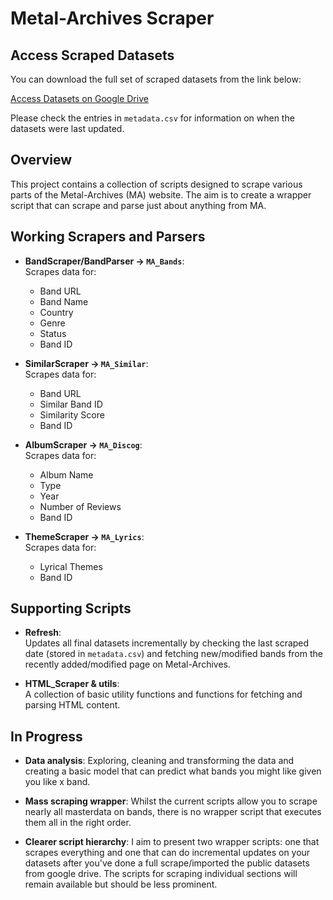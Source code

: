 # Metal-Archives Scraper

## Access Scraped Datasets
You can download the full set of scraped datasets from the link below:

[Access Datasets on Google Drive](https://drive.google.com/drive/u/4/folders/1--6NBR1G9zF5A1Gc1Mbfemd7igncyvbM)

Please check the entries in `metadata.csv` for information on when the datasets were last updated.

## Overview
This project contains a collection of scripts designed to scrape various parts of the Metal-Archives (MA) website. The aim is to create a wrapper script that can scrape and parse just about anything from MA.

## Working Scrapers and Parsers

- **BandScraper/BandParser → `MA_Bands`**:  
  Scrapes data for:
  - Band URL
  - Band Name
  - Country
  - Genre
  - Status
  - Band ID

- **SimilarScraper → `MA_Similar`**:  
  Scrapes data for:
  - Band URL
  - Similar Band ID
  - Similarity Score
  - Band ID

- **AlbumScraper → `MA_Discog`**:  
  Scrapes data for:
  - Album Name
  - Type
  - Year
  - Number of Reviews
  - Band ID

- **ThemeScraper → `MA_Lyrics`**:  
  Scrapes data for:
  - Lyrical Themes
  - Band ID

## Supporting Scripts

- **Refresh**:  
  Updates all final datasets incrementally by checking the last scraped date (stored in `metadata.csv`) and fetching new/modified bands from the recently added/modified page on Metal-Archives.

- **HTML_Scraper & utils**:  
  A collection of basic utility functions and functions for fetching and parsing HTML content.

## In Progress

- **Data analysis**:
  Exploring, cleaning and transforming the data and creating a basic model that can predict what bands you might like given you like x band.

- **Mass scraping wrapper**:
  Whilst the current scripts allow you to scrape nearly all masterdata on bands, there is no wrapper script that executes them all in the right order.

- **Clearer script hierarchy**:
  I aim to present two wrapper scripts: one that scrapes everything and one that can do incremental updates on your datasets after you've done a full scrape/imported the public datasets from google drive.
  The scripts for scraping individual sections will remain available but should be less prominent.
  



